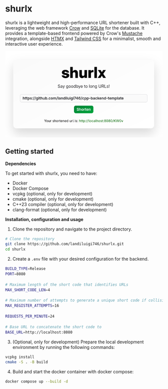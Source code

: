 # shurlx

shurlx is a lightweight and high-performance URL shortener built with C++,
leveraging the web framework [Crow](https://crowcpp.org/) and [SQLite](https://www.sqlite.org/) for the database. It provides a template-based frontend powered by Crow's [Mustache](https://mustache.github.io/) integration, alongside [HTMX](https://htmx.org/) and [Tailwind CSS](https://tailwindcss.com/) for a minimalist, smooth and interactive user experience.

![Screenshot](screenshots/example.png)

## Getting started

**Dependencies**

To get started with shurlx, you need to have:

- Docker
- Docker Compose
- vcpkg (optional, only for development)
- cmake (optional, only for development)
- C++23 compiler (optional, only for development)
- clang-format (optional, only for development)

**Installation, configuration and usage**

1. Clone the repository and navigate to the project directory.

```bash
# Clone the repository
git clone https://github.com/landiluigi746/shurlx.git
cd shurlx
```

2. Create a ```.env``` file with your desired configuration for the backend.

```bash
BUILD_TYPE=Release
PORT=8080

# Maximum length of the short code that identifies URLs
MAX_SHORT_CODE_LEN=4

# Maximum number of attempts to generate a unique short code if collision occurs
MAX_REGISTER_ATTEMPTS=16

REQUESTS_PER_MINUTE=24

# Base URL to concatenate the short code to
BASE_URL=http://localhost:8080
```

3. (Optional, only for development) Prepare the local development environment by running the following commands:
```bash
vcpkg install
cmake -S . -B build
```

4. Build and start the docker container with docker compose:
```bash
docker compose up --build -d
```
